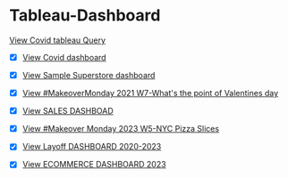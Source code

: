 # Tableau-Dashboard
[View Covid tableau Query](https://github.com/Sumaya524/Tableau-Dashboard/blob/main/Covid%20TableauQuery.sql)

- [x] [View Covid dashboard](https://public.tableau.com/views/CovidDasboard_16760608598840/Dashboard1?:language=en-US&:display_count=n&:origin=viz_share_link)

- [x] [View Sample Superstore dashboard](https://public.tableau.com/views/Sample-Superstore_16764789880940/SampleSuperstore_1?:language=en-US&:display_count=n&:origin=viz_share_link)

- [x] [View #MakeoverMonday 2021 W7-What's the point of Valentines day](https://public.tableau.com/views/MakeoverMonday2021W7-WhatspointofValentinesDay/MakeoverMonday2021W7-WhatsthepointofValentinesday?:language=en-US&:display_count=n&:origin=viz_share_link)

- [x] [View SALES DASHBOAD](https://public.tableau.com/views/SalesDashboard_16764975949820/SalesDashboard?:language=en-US&:display_count=n&:origin=viz_share_link)

- [x] [View #Makeover Monday 2023 W5-NYC Pizza Slices](https://public.tableau.com/views/MakeoverMonday2023NYCPizzaSlices/MakeoverMonday2023W5NYCPizzaSlices?:language=en-US&:display_count=n&:origin=viz_share_link)

- [x] [View Layoff DASHBOARD 2020-2023](https://public.tableau.com/views/LayoffDashboard2020-2023/Dashboard1?:language=en-US&:display_count=n&:origin=viz_share_link)

- [x] [View ECOMMERCE DASHBOARD 2023](https://public.tableau.com/views/EcommerceSalesDashboard_16770174620440/Dashboard?:language=en-US&:display_count=n&:origin=viz_share_link)

